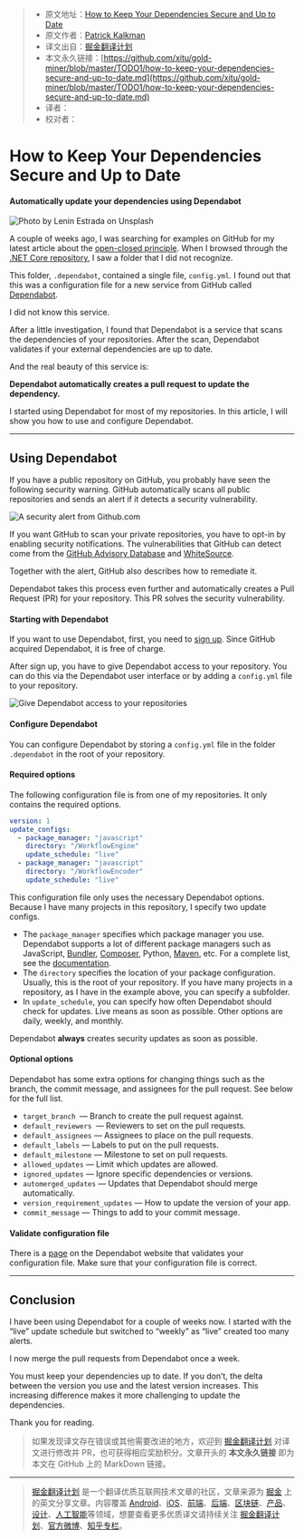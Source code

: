 > * 原文地址：[How to Keep Your Dependencies Secure and Up to Date](https://medium.com/better-programming/how-to-keep-your-dependencies-secure-and-up-to-date-92578c7f3c9c)
> * 原文作者：[Patrick Kalkman](https://medium.com/@pkalkman)
> * 译文出自：[掘金翻译计划](https://github.com/xitu/gold-miner)
> * 本文永久链接：[https://github.com/xitu/gold-miner/blob/master/TODO1/how-to-keep-your-dependencies-secure-and-up-to-date.md](https://github.com/xitu/gold-miner/blob/master/TODO1/how-to-keep-your-dependencies-secure-and-up-to-date.md)
> * 译者：
> * 校对者：

# How to Keep Your Dependencies Secure and Up to Date

#### Automatically update your dependencies using Dependabot

![Photo by [Lenin Estrada](https://unsplash.com/@lenin33?utm_source=unsplash&utm_medium=referral&utm_content=creditCopyText) on [Unsplash](https://unsplash.com/s/photos/robot?utm_source=unsplash&utm_medium=referral&utm_content=creditCopyText)](https://cdn-images-1.medium.com/max/4320/1*dJ1mhPOPA1MVEnUfpaCGjA.jpeg)

A couple of weeks ago, I was searching for examples on GitHub for my latest article about the [open-closed principle](https://medium.com/better-programming/do-you-use-the-most-crucial-principle-of-object-oriented-design-9045dbd1321e). When I browsed through the [.NET Core repository](https://github.com/dotnet/core), I saw a folder that I did not recognize.

This folder, `.dependabot`, contained a single file, `config.yml`. I found out that this was a configuration file for a new service from GitHub called [Dependabot](https://dependabot.com/blog/hello-github/).

I did not know this service.

After a little investigation, I found that Dependabot is a service that scans the dependencies of your repositories. After the scan, Dependabot validates if your external dependencies are up to date.

And the real beauty of this service is:

**Dependabot automatically creates a pull request to update the dependency.**

I started using Dependabot for most of my repositories. In this article, I will show you how to use and configure Dependabot.

---

## Using Dependabot

If you have a public repository on GitHub, you probably have seen the following security warning. GitHub automatically scans all public repositories and sends an alert if it detects a security vulnerability.

![A security alert from Github.com](https://cdn-images-1.medium.com/max/3928/1*0JG50XF4d8nYeLImgp3eoQ.png)

If you want GitHub to scan your private repositories, you have to opt-in by enabling security notifications. The vulnerabilities that GitHub can detect come from the [GitHub Advisory Database](https://github.com/advisories) and [WhiteSource](https://www.whitesourcesoftware.com/whitesource-for-developers/).

Together with the alert, GitHub also describes how to remediate it.

Dependabot takes this process even further and automatically creates a Pull Request (PR) for your repository. This PR solves the security vulnerability.

#### Starting with Dependabot

If you want to use Dependabot, first, you need to [sign up](https://app.dependabot.com/auth/sign-up). Since GitHub acquired Dependabot, it is free of charge.

After sign up, you have to give Dependabot access to your repository. You can do this via the Dependabot user interface or by adding a `config.yml` file to your repository.

![Give Dependabot access to your repositories](https://cdn-images-1.medium.com/max/3364/1*d3x8R3Zqgrj2LlvJYuzZXQ.png)

#### Configure Dependabot

You can configure Dependabot by storing a `config.yml` file in the folder `.dependabot` in the root of your repository.

#### Required options

The following configuration file is from one of my repositories. It only contains the required options.

```YAML
version: 1
update_configs:
  - package_manager: "javascript"
    directory: "/WorkflowEngine"
    update_schedule: "live"
  - package_manager: "javascript"
    directory: "/WorkflowEncoder"
    update_schedule: "live"
```

This configuration file only uses the necessary Dependabot options. Because I have many projects in this repository, I specify two update configs.

* The `package_manager` specifies which package manager you use. Dependabot supports a lot of different package managers such as JavaScript, [Bundler](https://bundler.io/), [Composer](https://getcomposer.org/), Python, [Maven](https://maven.apache.org/), etc. For a complete list, see the [documentation](https://dependabot.com/docs/config-file/).
* The `directory` specifies the location of your package configuration. Usually, this is the root of your repository. If you have many projects in a repository, as I have in the example above, you can specify a subfolder.
* In `update_schedule`, you can specify how often Dependabot should check for updates. Live means as soon as possible. Other options are daily, weekly, and monthly.

Dependabot **always** creates security updates as soon as possible.

#### Optional options

Dependabot has some extra options for changing things such as the branch, the commit message, and assignees for the pull request. See below for the full list.

* `target_branch `— Branch to create the pull request against.
* `default_reviewers `— Reviewers to set on the pull requests.
* `default_assignees` — Assignees to place on the pull requests.
* `default_labels` — Labels to put on the pull requests.
* `default_milestone` — Milestone to set on pull requests.
* `allowed_updates` — Limit which updates are allowed.
* `ignored_updates` — Ignore specific dependencies or versions.
* `automerged_updates` — Updates that Dependabot should merge automatically.
* `version_requirement_updates` — How to update the version of your app.
* `commit_message` — Things to add to your commit message.

#### Validate configuration file

There is a [page](https://dependabot.com/docs/config-file/validator/) on the Dependabot website that validates your configuration file. Make sure that your configuration file is correct.

---

## Conclusion

I have been using Dependabot for a couple of weeks now. I started with the “live” update schedule but switched to “weekly” as “live” created too many alerts.

I now merge the pull requests from Dependabot once a week.

You must keep your dependencies up to date. If you don’t, the delta between the version you use and the latest version increases. This increasing difference makes it more challenging to update the dependencies.

Thank you for reading.

> 如果发现译文存在错误或其他需要改进的地方，欢迎到 [掘金翻译计划](https://github.com/xitu/gold-miner) 对译文进行修改并 PR，也可获得相应奖励积分。文章开头的 **本文永久链接** 即为本文在 GitHub 上的 MarkDown 链接。

---

> [掘金翻译计划](https://github.com/xitu/gold-miner) 是一个翻译优质互联网技术文章的社区，文章来源为 [掘金](https://juejin.im) 上的英文分享文章。内容覆盖 [Android](https://github.com/xitu/gold-miner#android)、[iOS](https://github.com/xitu/gold-miner#ios)、[前端](https://github.com/xitu/gold-miner#前端)、[后端](https://github.com/xitu/gold-miner#后端)、[区块链](https://github.com/xitu/gold-miner#区块链)、[产品](https://github.com/xitu/gold-miner#产品)、[设计](https://github.com/xitu/gold-miner#设计)、[人工智能](https://github.com/xitu/gold-miner#人工智能)等领域，想要查看更多优质译文请持续关注 [掘金翻译计划](https://github.com/xitu/gold-miner)、[官方微博](http://weibo.com/juejinfanyi)、[知乎专栏](https://zhuanlan.zhihu.com/juejinfanyi)。
